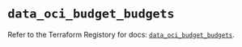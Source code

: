 # `data_oci_budget_budgets`

Refer to the Terraform Registory for docs: [`data_oci_budget_budgets`](https://registry.terraform.io/providers/oracle/oci/6.18.0/docs/data-sources/budget_budgets).
